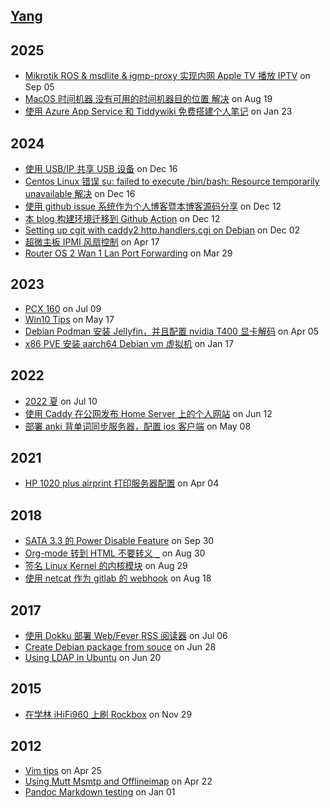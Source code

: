 ## [Yang](https://www.imtxc.com)
## 2025
- [ Mikrotik ROS & msdlite & igmp-proxy 实现内网 Apple TV 播放 IPTV](https://github.com/notzhan/blog/issues/7) on Sep 05
- [ MacOS 时间机器 没有可用的时间机器目的位置 解决](https://github.com/notzhan/blog/issues/6) on Aug 19
- [ 使用 Azure App Service 和 Tiddywiki 免费搭建个人笔记](https://github.com/notzhan/blog/issues/5) on Jan 23
## 2024
- [ 使用 USB/IP 共享 USB 设备](https://github.com/notzhan/blog/issues/4) on Dec 16
- [ Centos Linux 错误 su: failed to execute /bin/bash: Resource temporarily unavailable 解决](https://github.com/notzhan/blog/issues/3) on Dec 16
- [ 使用 github issue 系统作为个人博客暨本博客源码分享](https://github.com/notzhan/blog/issues/2) on Dec 12
- [ 本 blog 构建环境迁移到 Github Action](https://github.com/notzhan/blog/issues/1) on Dec 12
- [ Setting up cgit with caddy2 http.handlers.cgi on Debian](post_source/setting-up-cgit-with-caddy.md) on Dec 02
- [ 超微主板 IPMI 风扇控制](post_source/supermicro-fan-control.md) on Apr 17
- [ Router OS 2 Wan 1 Lan Port Forwarding](post_source/router-os-multiwan-port-forwarding.md) on Mar 29
## 2023
- [ PCX 160](post_source/PCX-160.md) on Jul 09
- [ Win10 Tips](post_source/win-tips.md) on May 17
- [ Debian Podman 安装 Jellyfin，并且配置 nvidia T400 显卡解码](post_source/debian-sid-podman-jellyfin-nvidia.md) on Apr 05
- [ x86 PVE 安装 aarch64 Debian vm 虚拟机](post_source/pve-install-aarch64-debian-vm.md) on Jan 17
## 2022
- [ 2022 夏](post_source/2022-summer.md) on Jul 10
- [ 使用 Caddy 在公网发布 Home Server 上的个人网站](post_source/expose-your-home-hosted-website.md) on Jun 12
- [ 部署 anki 背单词同步服务器，配置 ios 客户端](post_source/deploy-anki-and-ios-client.md) on May 08
## 2021
- [ HP 1020 plus airprint 打印服务器配置](post_source/home-printer-server.md) on Apr 04
## 2018
- [ SATA 3.3 的 Power Disable Feature](post_source/sata-power-disable-pin.md) on Sep 30
- [ Org-mode 转到 HTML 不要转义 `_`](post_source/emacs-orgmode-subscripts.md) on Aug 30
- [ 签名 Linux Kernel 的内核模块](post_source/linux-kernel-signing.md) on Aug 29
- [ 使用 netcat 作为 gitlab 的 webhook](post_source/using-netcat-as-gitlab-webhook.md) on Aug 18
## 2017
- [ 使用 Dokku 部署 Web/Fever RSS 阅读器](post_source/deploy-stringer-by-dokku.md) on Jul 06
- [ Create Debian package from souce](post_source/create-debian-package-from-source.md) on Jun 28
- [ Using LDAP in Ubuntu](post_source/using-ldap-in-ubuntu.md) on Jun 20
## 2015
- [ 在学林 iHiFi960 上刷 Rockbox](post_source/rockbox-for-the-xuelin-ihifi-960.md) on Nov 29
## 2012
- [ Vim tips](post_source/vim-tips-and-experience.md) on Apr 25
- [ Using Mutt Msmtp and Offlineimap](post_source/gmail-mutt-msmtp-offlineimap-config.md) on Apr 22
- [ Pandoc Markdown testing](post_source/markdown-test.md) on Jan 01
